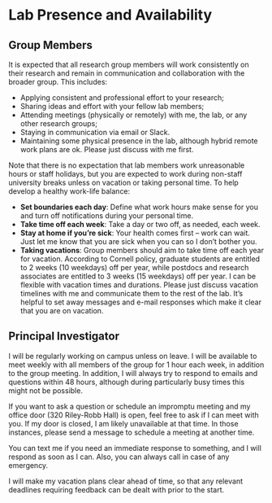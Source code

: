 # Lab Presence and Availability

## Group Members

It is expected that all research group members will work consistently on their research and remain in communication and collaboration with the broader group. This includes:
* Applying consistent and professional effort to your research;
* Sharing ideas and effort with your fellow lab members;
* Attending meetings (physically or remotely) with me, the lab, or any other research groups;
* Staying in communication via email or Slack.
* Maintaining some physical presence in the lab, although hybrid remote work plans are ok. Please just discuss with me first.  

Note that there is no expectation that lab members work unreasonable hours or staff holidays, but you are expected to work during non-staff university breaks unless on vacation or taking personal time. To help develop a healthy work-life balance:

* **Set boundaries each day**: Define what work hours make sense for you and turn off notifications during your personal time.
* **Take time off each week**: Take a day or two off, as needed, each week.
* **Stay at home if you’re sick**: Your health comes first – work can wait. Just let me know that you are sick when you can so I don’t bother you. 
* **Taking vacations**: Group members should aim to take time off each year for vacation. According to Cornell policy, graduate students are entitled to 2 weeks (10 weekdays) off per year, while postdocs and research associates are entitled to 3 weeks (15 weekdays) off per year. I can be flexible with vacation times and durations. Please just discuss vacation timelines with me and communicate them to the rest of the lab. It’s helpful to set away messages and e-mail responses which make it clear that you are on vacation.

## Principal Investigator

I will be regularly working on campus unless on leave. I will be available to meet weekly with all members of the group for 1 hour each week, in addition to the group meeting. In addition, I will always try to respond to emails and questions within 48 hours, although during particularly busy times this might not be possible.   

If you want to ask a question or schedule an impromptu meeting and my office door (320 Riley-Robb Hall) is open, feel free to ask if I can meet with you. If my door is closed, I am likely unavailable at that time. In those instances, please send a message to schedule a meeting at another time. 

You can text me if you need an immediate response to something, and I will respond as soon as I can. Also, you can always call in case of any emergency. 

I will make my vacation plans clear ahead of time, so that any relevant deadlines requiring feedback can be dealt with prior to the start.




